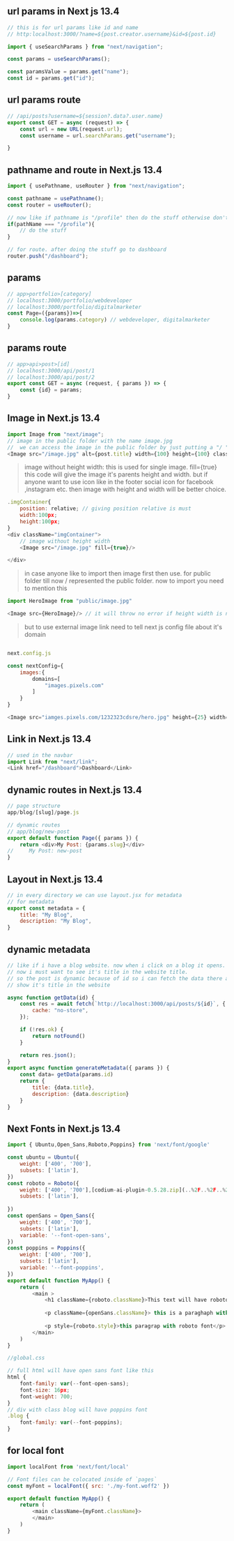 ## url params in Next js 13.4

```js
// this is for url params like id and name
// http:localhost:3000/?name=${post.creator.username}&id=${post.id}

import { useSearchParams } from "next/navigation";

const params = useSearchParams();

const paramsValue = params.get("name");
const id = params.get("id");
```

## url params route

```js
// /api/posts?username=${session?.data?.user.name}
export const GET = async (request) => {
    const url = new URL(request.url);
    const username = url.searchParams.get("username");

}
```

## pathname and route in Next.js 13.4

```js
import { usePathname, useRouter } from "next/navigation";

const pathname = usePathname();
const router = useRouter();

// now like if pathname is "/profile" then do the stuff otherwise don't
if(pathName === "/profile"){
    // do the stuff
}

// for route. after doing the stuff go to dashboard
router.push("/dashboard");

```
## params 
```js
// app>portfolio>[category]
// localhost:3000/portfolio/webdeveloper
// localhost:3000/portfolio/digitalmarketer
const Page=({params})=>{
    console.log(params.category) // webdeveloper, digitalmarketer
}
```

## params route
```js
// app>api>post>[id]
// localhost:3000/api/post/1
// localhost:3000/api/post/2
export const GET = async (request, { params }) => {
    const {id} = params;
}
```
## Image in Next.js 13.4

```js
import Image from "next/image";
// image in the public folder with the name image.jpg
//  we can access the image in the public folder by just putting a "/ " infront of the image name. because "/" refers to the public folder by default
<Image src="/image.jpg" alt={post.title} width={100} height={100} className="rounded-lg"/>
```
> image without height width:
> this is used for single image. fill={true}
> this code will give the image it's parents height and width.
> but if anyone want to use icon like in the footer social icon for facebook ,instagram etc. then image with height and width will be better choice.

```js
.imgContainer{
    position: relative; // giving position relative is must
    width:100px;
    height:100px;
}
<div className="imgContainer">
    // image without height width
    <Image src="/image.jpg" fill={true}/>

</div>
```
> in case anyone like to import then image first then use.
> for public folder till now / represented the public folder. now to import you need to mention this 

```js
import HeroImage from "public/image.jpg"

<Image src={HeroImage}/> // it will throw no error if height width is not given
```

> but to use external image link need to tell next js config file about it's domain

```js

next.config.js

const nextConfig={
    images:{
        domains=[
            "images.pixels.com"
        ]
    }
}

<Image src="iamges.pixels.com/1232323cdsre/hero.jpg" height={25} width={25}/>
```

## Link in Next.js 13.4

```js
// used in the navbar
import Link from "next/link";
<Link href="/dashboard">Dashboard</Link>

```

## dynamic routes in Next.js 13.4

```js
// page structure
app/blog/[slug]/page.js

// dynamic routes
// app/blog/new-post
export default function Page({ params }) {
    return <div>My Post: {params.slug}</div>
//     My Post: new-post
}
```

## Layout in Next.js 13.4

```js
// in every directory we can use layout.jsx for metadata
// for metadata
export const metadata = {
    title: "My Blog",
    description: "My Blog",
}
```

## dynamic metadata

```js
// like if i have a blog website. now when i click on a blog it opens.
// now i must want to see it's title in the website title.
// so the post is dynamic because of id so i can fetch the data there and
// show it's title in the website

async function getData(id) {
    const res = await fetch(`http://localhost:3000/api/posts/${id}`, {
        cache: "no-store",
    });

    if (!res.ok) {
        return notFound()
    }

    return res.json();
}
export async function generateMetadata({ params }) {
    const data= getData(params.id)
    return {
        title: {data.title},
        description: {data.description}
    }
}
```

## Next Fonts in Next.js 13.4
 
```js
import { Ubuntu,Open_Sans,Roboto,Poppins} from 'next/font/google'

const ubuntu = Ubuntu({
    weight: ['400', '700'],
    subsets: ['latin'],
})
const roboto = Roboto({
    weight: ['400', '700'],[codium-ai-plugin-0.5.28.zip](..%2F..%2F..%2F..%2Fdownload%2Fcodium-ai-plugin-0.5.28.zip)
    subsets: ['latin'],
    
})
const openSans = Open_Sans({
    weight: ['400', '700'],
    subsets: ['latin'],
    variable: '--font-open-sans',
})
const poppins = Poppins({
    weight: ['400', '700'],
    subsets: ['latin'],
    variable: '--font-poppins',
})
export default function MyApp() {
    return (
        <main >
            <h1 className={roboto.className}>This text will have roboto font</h1>
            
            <p className={openSans.className}> this is a paraghaph with open sans font</p>
            
            <p style={roboto.style}>this paragrap with roboto font</p>
        </main>
    )
}

//global.css

// full html will have open sans font like this
html {
    font-family: var(--font-open-sans);
    font-size: 16px;
    font-weight: 700;
}
// div with class blog will have poppins font
.blog {
    font-family: var(--font-poppins);
}
```

## for local font
```js
import localFont from 'next/font/local'

// Font files can be colocated inside of `pages`
const myFont = localFont({ src: './my-font.woff2' })

export default function MyApp() {
    return (
        <main className={myFont.className}>
        </main>
    )
}

```